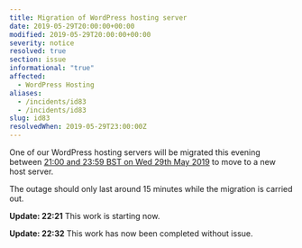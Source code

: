 ```yaml
---
title: Migration of WordPress hosting server
date: 2019-05-29T20:00:00+00:00
modified: 2019-05-29T20:00:00+00:00
severity: notice
resolved: true
section: issue
informational: "true"
affected:
  - WordPress Hosting
aliases:
  - /incidents/id83
  - /incidents/id83
slug: id83
resolvedWhen: 2019-05-29T23:00:00Z
---
```


One of our WordPress hosting servers will be migrated this evening between [21:00 and 23:59 BST on Wed 29th May 2019](https://www.timeanddate.com/worldclock/fixedtime.html?iso=20190529T20&ah=3) to move to a new host server.

The outage should only last around 15 minutes while the migration is carried out.

**Update: 22:21** This work is starting now.

**Update: 22:32** This work has now been completed without issue.

